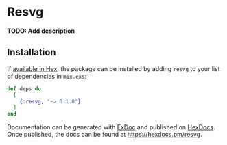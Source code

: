 # Resvg

**TODO: Add description**

## Installation

If [available in Hex](https://hex.pm/docs/publish), the package can be installed
by adding `resvg` to your list of dependencies in `mix.exs`:

```elixir
def deps do
  [
    {:resvg, "~> 0.1.0"}
  ]
end
```

Documentation can be generated with [ExDoc](https://github.com/elixir-lang/ex_doc)
and published on [HexDocs](https://hexdocs.pm). Once published, the docs can
be found at <https://hexdocs.pm/resvg>.

